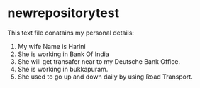 # newrepositorytest

This text file conatains my personal details:

1. My wife Name is Harini
2. She is working in Bank Of India
3. She will get transafer near to my Deutsche Bank Office.
4. She is working in bukkapuram.
5. She used to go up and down daily by using Road Transport.
